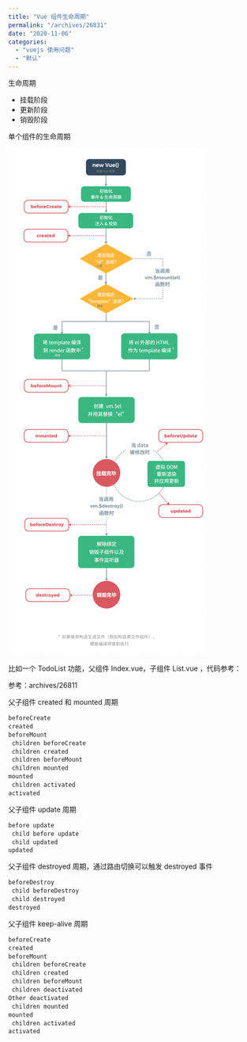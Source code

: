 ```yaml
---
title: "Vue 组件生命周期"
permalink: "/archives/26831"
date: "2020-11-06"
categories: 
  - "vuejs 使用问题"
  - "默认"
---
```


生命周期

- 挂载阶段
- 更新阶段
- 销毁阶段

单个组件的生命周期

![](./images/1719986943.png)

比如一个 TodoList 功能，父组件 Index.vue，子组件 List.vue ，代码参考：

参考：archives/26811

父子组件 created 和 mounted 周期

``` js
beforeCreate
created
beforeMount
 children beforeCreate
 children created
 children beforeMount
 children mounted
mounted
 children activated
activated
```

父子组件 update 周期

``` js
before update
 child before update
 child updated
updated
```

父子组件 destroyed 周期，通过路由切换可以触发 destroyed 事件

``` js
beforeDestroy
 child beforeDestroy
 child destroyed
destroyed
```

父子组件 keep-alive 周期

``` js
beforeCreate
created
beforeMount
 children beforeCreate
 children created
 children beforeMount
 children deactivated
Other deactivated
 children mounted
mounted
 children activated
activated
```
